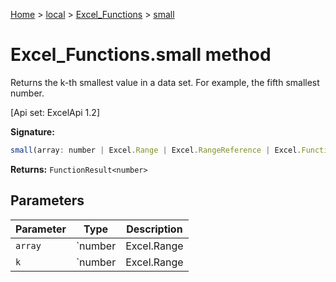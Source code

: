 [Home](./index) &gt; [local](local.md) &gt; [Excel\_Functions](local.excel_functions.md) &gt; [small](local.excel_functions.small.md)

# Excel\_Functions.small method

Returns the k-th smallest value in a data set. For example, the fifth smallest number. 

 \[Api set: ExcelApi 1.2\]

**Signature:**
```javascript
small(array: number | Excel.Range | Excel.RangeReference | Excel.FunctionResult<any>, k: number | Excel.Range | Excel.RangeReference | Excel.FunctionResult<any>): FunctionResult<number>;
```
**Returns:** `FunctionResult<number>`

## Parameters

|  Parameter | Type | Description |
|  --- | --- | --- |
|  `array` | `number | Excel.Range | Excel.RangeReference | Excel.FunctionResult<any>` |  |
|  `k` | `number | Excel.Range | Excel.RangeReference | Excel.FunctionResult<any>` |  |

